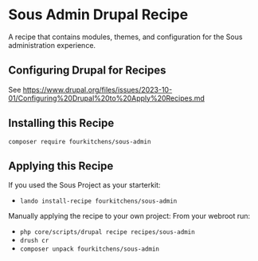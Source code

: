 # Sous Admin Drupal Recipe
A recipe that contains modules, themes, and configuration for the Sous administration experience.

## Configuring Drupal for Recipes

See https://www.drupal.org/files/issues/2023-10-01/Configuring%20Drupal%20to%20Apply%20Recipes.md

## Installing this Recipe

`composer require fourkitchens/sous-admin`

## Applying this Recipe

If you used the Sous Project as your starterkit:
- `lando install-recipe fourkitchens/sous-admin` 

Manually applying the recipe to your own project:
From your webroot run: 
- `php core/scripts/drupal recipe recipes/sous-admin`
- `drush cr`
- `composer unpack fourkitchens/sous-admin`
